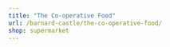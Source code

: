 ```yaml
---
title: "The Co-operative Food"
url: /barnard-castle/the-co-operative-food/
shop: supermarket
---
```

